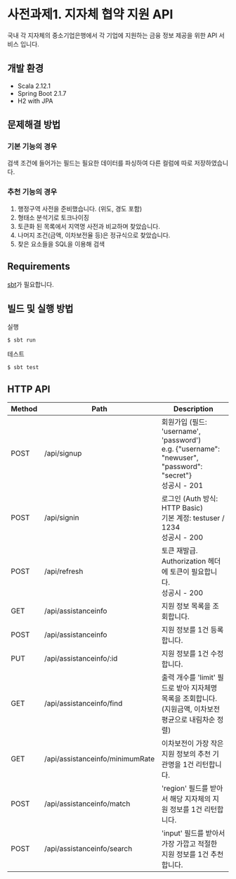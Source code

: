 # 사전과제1. 지자체 협약 지원 API
국내 각 지자체의 중소기업은행에서 각 기업에 지원하는 금융 정보 제공을 위한 API 서비스 입니다.

## 개발 환경
- Scala 2.12.1
- Spring Boot 2.1.7
- H2 with JPA

## 문제해결 방법

### 기본 기능의 경우

검색 조건에 들어가는 필드는 필요한 데이터를 파싱하여 다른 컬럼에 따로 저장하였습니다.

### 추천 기능의 경우

1. 행정구역 사전을 준비했습니다. (위도, 경도 포함)
2. 형태소 분석기로 토크나이징
3. 토큰화 된 목록에서 지역명 사전과 비교하며 찾았습니다.
4. 나머지 조건(금액, 이차보전율 등)은 정규식으로 찾았습니다.
5. 찾은 요소들을 SQL을 이용해 검색

## Requirements

[sbt](https://www.scala-sbt.org)가 필요합니다.

## 빌드 및 실행 방법
실행

```
$ sbt run
```
테스트
```
$ sbt test
```


## HTTP API
| Method | Path | Description |
|---|---|---|
| POST | /api/signup | 회원가입 (필드: 'username', 'password') <br> e.g. {"username": "newuser", "password": "secret"}<br>성공시 - 201 |
| POST | /api/signin | 로그인 (Auth 방식: HTTP Basic)<br>기본 계정: testuser / 1234<br>성공시 - 200 |
| POST | /api/refresh | 토큰 재발급. Authorization 헤더에 토큰이 필요합니다.<br>성공시 - 200 |
| GET | /api/assistanceinfo | 지원 정보 목록을 조회합니다. |
| POST | /api/assistanceinfo | 지원 정보를 1건 등록합니다. |
| PUT | /api/assistanceinfo/:id | 지원 정보를 1건 수정합니다. |
| GET | /api/assistanceinfo/find | 출력 개수를 'limit' 필드로 받아 지자체명 목록을 조회합니다. (지원금액, 이차보전 평균으로 내림차순 정렬) |
| GET | /api/assistanceinfo/minimumRate | 이차보전이 가장 작은 지원 정보의 추천 기관명을 1건 리턴합니다. |
| POST | /api/assistanceinfo/match | 'region' 필드를 받아서 해당 지자체의 지원 정보를 1건 리턴합니다. |
| POST | /api/assistanceinfo/search | 'input' 필드를 받아서 가장 가깝고 적절한 지원 정보를 1건 추천합니다. |
